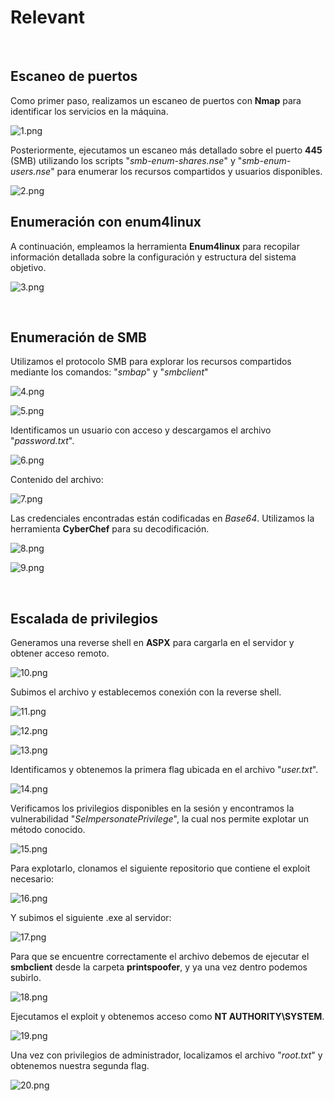 # Relevant

<br>

## Escaneo de puertos

Como primer paso, realizamos un escaneo de puertos con **Nmap** para identificar los servicios en la máquina.

![1.png](_resources/1.png)

Posteriormente, ejecutamos un escaneo más detallado sobre el puerto **445** (SMB) utilizando los scripts "*smb-enum-shares.nse*" y "*smb-enum-users.nse*" para enumerar los recursos compartidos y usuarios disponibles.

![2.png](_resources/2.png)

## Enumeración con enum4linux

A continuación, empleamos la herramienta **Enum4linux** para recopilar información detallada sobre la configuración y estructura del sistema objetivo.

![3.png](_resources/3.png)

<br>

## Enumeración de SMB

Utilizamos el protocolo SMB para explorar los recursos compartidos mediante los comandos: "*smbap*" y "*smbclient*"

![4.png](_resources/4.png)

![5.png](_resources/5.png)

Identificamos un usuario con acceso y descargamos el archivo "*password.txt*".

![6.png](_resources/6.png)

Contenido del archivo:

![7.png](_resources/7.png)

Las credenciales encontradas están codificadas en *Base64*. Utilizamos la herramienta **CyberChef** para su decodificación.

![8.png](_resources/8.png)

![9.png](_resources/9.png)

<br>

## Escalada de privilegios 

Generamos una reverse shell en **ASPX** para cargarla en el servidor y obtener acceso remoto.

![10.png](_resources/10.png)

Subimos el archivo y establecemos conexión con la reverse shell.

![11.png](_resources/11.png)

![12.png](_resources/12.png)

![13.png](_resources/13.png)

Identificamos y obtenemos la primera flag ubicada en el archivo "*user.txt*".

![14.png](_resources/14.png)

Verificamos los privilegios disponibles en la sesión y encontramos la vulnerabilidad "*SeImpersonatePrivilege*", la cual nos permite explotar un método conocido.

![15.png](_resources/15.png)

Para explotarlo, clonamos el siguiente repositorio que contiene el exploit necesario:

![16.png](_resources/16.png)

Y subimos el siguiente .exe al servidor:

![17.png](_resources/17.png)

Para que se encuentre correctamente el archivo debemos de ejecutar el **smbclient** desde la carpeta **printspoofer**, y ya una vez dentro podemos subirlo.

![18.png](_resources/18.png)

Ejecutamos el exploit y obtenemos acceso como **NT AUTHORITY\\SYSTEM**.

![19.png](_resources/19.png)

Una vez con privilegios de administrador, localizamos el archivo "*root.txt*" y obtenemos nuestra segunda flag.

![20.png](_resources/20.png)
